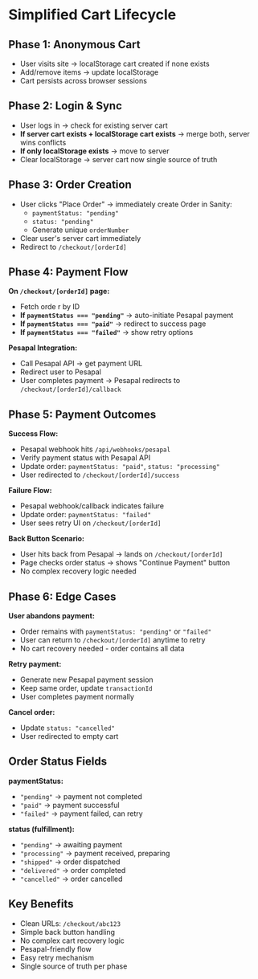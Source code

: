 

# Simplified Cart Lifecycle

## Phase 1: Anonymous Cart
- User visits site → localStorage cart created if none exists
- Add/remove items → update localStorage
- Cart persists across browser sessions

## Phase 2: Login & Sync  
- User logs in → check for existing server cart
- **If server cart exists + localStorage cart exists** → merge both, server wins conflicts
- **If only localStorage exists** → move to server
- Clear localStorage → server cart now single source of truth

## Phase 3: Order Creation
- User clicks "Place Order" → immediately create Order in Sanity:
  - `paymentStatus: "pending"`
  - `status: "pending"`  
  - Generate unique `orderNumber`
- Clear user's server cart immediately
- Redirect to `/checkout/[orderId]`

## Phase 4: Payment Flow
**On `/checkout/[orderId]` page:**
- Fetch orde
r by ID
- **If `paymentStatus === "pending"`** → auto-initiate Pesapal payment
- **If `paymentStatus === "paid"`** → redirect to success page  
- **If `paymentStatus === "failed"`** → show retry options

**Pesapal Integration:**
- Call Pesapal API → get payment URL
- Redirect user to Pesapal
- User completes payment → Pesapal redirects to `/checkout/[orderId]/callback`

## Phase 5: Payment Outcomes

**Success Flow:**
- Pesapal webhook hits `/api/webhooks/pesapal`
- Verify payment status with Pesapal API
- Update order: `paymentStatus: "paid"`, `status: "processing"`
- User redirected to `/checkout/[orderId]/success`

**Failure Flow:**
- Pesapal webhook/callback indicates failure
- Update order: `paymentStatus: "failed"`
- User sees retry UI on `/checkout/[orderId]`

**Back Button Scenario:**
- User hits back from Pesapal → lands on `/checkout/[orderId]`
- Page checks order status → shows "Continue Payment" button
- No complex recovery logic needed

## Phase 6: Edge Cases

**User abandons payment:**
- Order remains with `paymentStatus: "pending"` or `"failed"`
- User can return to `/checkout/[orderId]` anytime to retry
- No cart recovery needed - order contains all data

**Retry payment:**
- Generate new Pesapal payment session
- Keep same order, update `transactionId`
- User completes payment normally

**Cancel order:**
- Update `status: "cancelled"`
- User redirected to empty cart

## Order Status Fields

**paymentStatus:**
- `"pending"` → payment not completed
- `"paid"` → payment successful
- `"failed"` → payment failed, can retry

**status (fulfillment):**
- `"pending"` → awaiting payment
- `"processing"` → payment received, preparing
- `"shipped"` → order dispatched
- `"delivered"` → order completed
- `"cancelled"` → order cancelled

## Key Benefits
- Clean URLs: `/checkout/abc123`
- Simple back button handling
- No complex cart recovery logic
- Pesapal-friendly flow
- Easy retry mechanism
- Single source of truth per phase